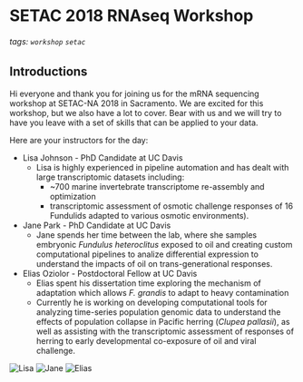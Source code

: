 SETAC 2018 RNAseq Workshop
===
###### tags: `workshop` `setac`

## Introductions

Hi everyone and thank you for joining us for the mRNA sequencing workshop at SETAC-NA 2018 in Sacramento. We are excited for this workshop, but we also have a lot to cover. Bear with us and we will try to have you leave with a set of skills that can be applied to your data.

Here are your instructors for the day:
* Lisa Johnson - PhD Candidate at UC Davis
    * Lisa is highly experienced in pipeline automation and has dealt with large transcriptomic datasets including:
        * ~700 marine invertebrate transcriptome re-assembly and optimization
        * transcriptomic assessment of osmotic challenge responses of 16 Fundulids adapted to various osmotic environments).
* Jane Park - PhD Candidate at UC Davis
    * Jane spends her time between the lab, where she samples embryonic _Fundulus heteroclitus_ exposed to oil and creating custom computational pipelines to analize differential expression to understand the impacts of oil on trans-generational responses.
* Elias Oziolor - Postdoctoral Fellow at UC Davis
    * Elias spent his dissertation time exploring the mechanism of adaptation which allows _F. grandis_ to adapt to heavy contamination
    * Currently he is working on developing computational tools for analyzing time-series population genomic data to understand the effects of population collapse in Pacific herring (_Clupea pallasii_), as well as assisting with the transcriptomic assessment of responses of herring to early developmental co-exposure of oil and viral challenge.

![Lisa](https://whiteheadresearch.files.wordpress.com/2012/05/cohen.jpg) ![Jane](https://whiteheadresearch.files.wordpress.com/2012/05/036c84b-e1429642946393.jpg) ![Elias](https://whiteheadresearch.files.wordpress.com/2012/05/elias1-e1504896758344.png) 

